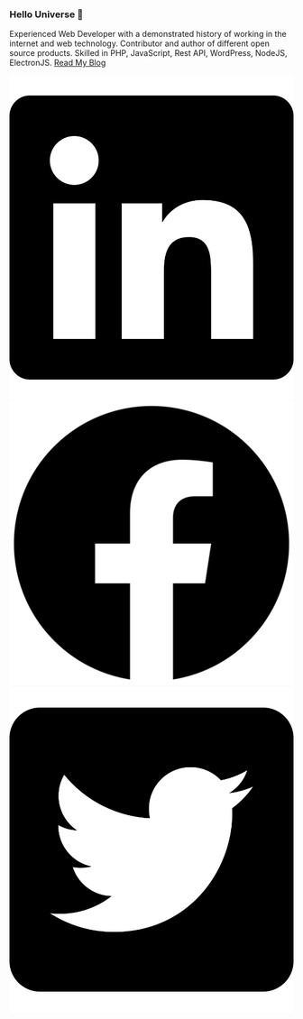 ### Hello Universe 👋

Experienced Web Developer with a demonstrated history of working in the internet and web technology. Contributor and author of different open source products.
Skilled in PHP, JavaScript, Rest API, WordPress, NodeJS, ElectronJS.
[Read My Blog](https://blog.abmsourav.com/)

<p>
<!--   <a href="https://www.linkedin.com/in/keramot-ul-islam/">
    <img src="https://github.com/AbmSourav/AbmSourav/blob/master/assets/images/linkedin.svg" style="width: 15px; height: 15px;">
  </a> -->
  <a href="https://www.linkedin.com/in/keramot-ul-islam/">
    <img src="https://github.com/AbmSourav/AbmSourav/blob/master/assets/images/linkedin.svg" style="width: 15; height: 15;">
  </a>
  <a href="https://www.facebook.com/sourav926/">
    <img src="https://github.com/AbmSourav/AbmSourav/blob/master/assets/images/facebook.svg" style="width: 15; height: 15;">
  </a>
  <a href="https://twitter.com/abm_sourav">
    <img src="https://github.com/AbmSourav/AbmSourav/blob/master/assets/images/twitter.svg" style="width: 15; height: 15;">
  </a>
</p>

